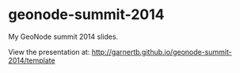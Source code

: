 geonode-summit-2014
===================

My GeoNode summit 2014 slides.

View the presentation at: http://garnertb.github.io/geonode-summit-2014/template